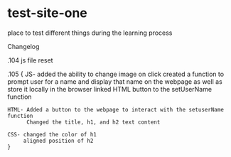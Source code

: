 # test-site-one
place to test different things during the learning process

Changelog

.104 js file reset

.105 
    {
    JS- added the ability to change image on click
        created a function to prompt user for a name and display that name on the webpage as well as store it locally in the browser
        linked HTML button to the setUserName function

    HTML- Added a button to the webpage to interact with the setuserName function
          Changed the title, h1, and h2 text content

    CSS- changed the color of h1
         aligned position of h2
    }